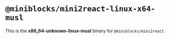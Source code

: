 # `@miniblocks/mini2react-linux-x64-musl`

This is the **x86_64-unknown-linux-musl** binary for `@miniblocks/mini2react`
